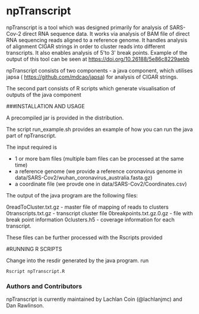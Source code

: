 # npTranscript

npTranscript is a tool which was designed primarily for analysis of SARS-Cov-2 direct RNA sequence data.  It works via analysis of BAM file of direct RNA sequencing reads aligned to a reference genome.  It handles analysis of alignment CIGAR strings in order to cluster reads into different transcripts. It also enables analysis of 5'to 3' break points.  Example of the output of this tool can be seen at https://doi.org/10.26188/5e86c8229aebb 

npTranscript consists of two components - a java component, which utilises japsa ( https://github.com/mdcao/japsa) for analysis of CIGAR strings. 

The second part consists of R scripts which generate visualisation of outputs of the java component

###INSTALLATION AND USAGE

A precompiled jar is provided in the distribution. 

The script run_example.sh  provides an example of how you can run the java part of npTranscript.

The input required is 
 - 1 or more bam files (multiple bam files can be processed at the same time)
 - a reference genome (we provide a reference coronavirus genome in  data/SARS-Cov2/wuhan_coronavirus_australia.fasta.gz)
 - a coordinate file (we provde one in data/SARS-Cov2/Coordinates.csv)


The output of the java program are the following files:

0readToCluster.txt.gz    - master file of mapping of reads to clusters
0transcripts.txt.gz   - transcript cluster file
0breakpoints.txt.gz.0.gz   -  file with break point information
0clusters.h5   - coverage information for each transcript. 

These files can be further processed with the Rscripts provided

#RUNNING R SCRIPTS

Change into the resdir generated by the java program. 
run
```
Rscript npTranscript.R
```


### Authors and Contributors

npTranscript is currently maintained by Lachlan Coin (@lachlanjmc) and Dan Rawlinson. 

